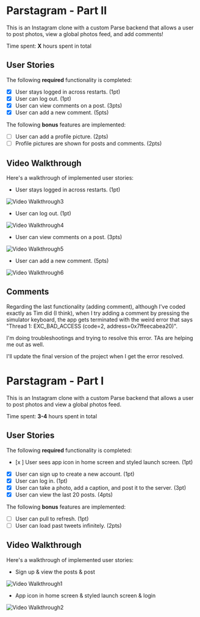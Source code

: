 # Parstagram - Part II

This is an Instagram clone with a custom Parse backend that allows a user to post photos, view a global photos feed, and add comments!

Time spent: **X** hours spent in total

## User Stories

The following **required** functionality is completed:

- [x] User stays logged in across restarts. (1pt)
- [x] User can log out. (1pt)
- [x] User can view comments on a post. (3pts)
- [x] User can add a new comment. (5pts)

The following **bonus** features are implemented:

- [ ] User can add a profile picture. (2pts)
- [ ] Profile pictures are shown for posts and comments. (2pts)

## Video Walkthrough

Here's a walkthrough of implemented user stories:

- User stays logged in across restarts. (1pt)
<img src='http://g.recordit.co/S9fvadSoUM.gif' title='Video Walkthrough3' width='' alt='Video Walkthrough3' />

- User can log out. (1pt)
<img src='http://g.recordit.co/Y9S3PENKPj.gif' title='Video Walkthrough4' width='' alt='Video Walkthrough4' />

- User can view comments on a post. (3pts)
<img src='http://g.recordit.co/Bwfns1bzgY.gif' title='Video Walkthrough5' width='' alt='Video Walkthrough5' />

- User can add a new comment. (5pts)
<img src='http://g.recordit.co/N59ZdcfwDP.gif' title='Video Walkthrough6' width='' alt='Video Walkthrough6' />

## Comments
Regarding the last functionality (adding comment), although I've coded exactly as Tim did (I think), when I try adding a comment by pressing the simulator keyboard, the app gets terminated with the weird error that says "Thread 1: EXC_BAD_ACCESS (code=2, address=0x7ffeecabea20)". 

I'm doing troubleshootings and trying to resolve this error. TAs are helping me out as well.

I'll update the final version of the project when I get the error resolved.

# Parstagram - Part I

This is an Instagram clone with a custom Parse backend that allows a user to post photos and view a global photos feed.

Time spent: **3-4** hours spent in total

## User Stories

The following **required** functionality is completed:

- [x ] User sees app icon in home screen and styled launch screen. (1pt)
- [x] User can sign up to create a new account. (1pt)
- [x] User can log in. (1pt)
- [x] User can take a photo, add a caption, and post it to the server. (3pt)
- [x] User can view the last 20 posts. (4pts)

The following **bonus** features are implemented:

- [ ] User can pull to refresh. (1pt)
- [ ] User can load past tweets infinitely. (2pts)

## Video Walkthrough

Here's a walkthrough of implemented user stories:

- Sign up & view the posts & post

<img src='http://g.recordit.co/F8gb8yN8wa.gif' title='Video Walkthrough1' width='' alt='Video Walkthrough1' />

- App icon in home screen & styled launch screen & login

<img src='http://g.recordit.co/nIs7TMSRzC.gif' title='Video Walkthrough2' width='' alt='Video Walkthrough2' />
